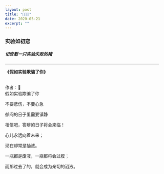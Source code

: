 ```yaml
---
layout: post
title: "🐷👨‍🔬" 
date: 2020-05-21
excerpt: ""
---
```


### 实验如初恋

##### 记安慰一只实验失败的猪

---

**《假如实验欺骗了你》**

<br>
作者：🐒
<br>
假如实验欺骗了你

不要悲伤，不要心急

郁闷的日子里需要镇静

相信吧，答辩的日子将会来临！

心儿永远向着未来；

现在却常是抽滤。

一瓶都是废液，一瓶都将会过膜；

而那过去了的，就会成为亲切的沼液。

